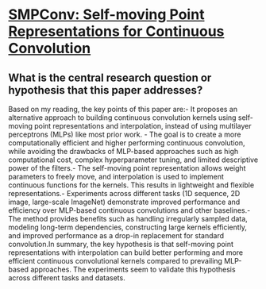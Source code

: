 # [SMPConv: Self-moving Point Representations for Continuous Convolution](https://arxiv.org/abs/2304.02330)

## What is the central research question or hypothesis that this paper addresses?

Based on my reading, the key points of this paper are:- It proposes an alternative approach to building continuous convolution kernels using self-moving point representations and interpolation, instead of using multilayer perceptrons (MLPs) like most prior work. - The goal is to create a more computationally efficient and higher performing continuous convolution, while avoiding the drawbacks of MLP-based approaches such as high computational cost, complex hyperparameter tuning, and limited descriptive power of the filters.- The self-moving point representation allows weight parameters to freely move, and interpolation is used to implement continuous functions for the kernels. This results in lightweight and flexible representations.- Experiments across different tasks (1D sequence, 2D image, large-scale ImageNet) demonstrate improved performance and efficiency over MLP-based continuous convolutions and other baselines.- The method provides benefits such as handling irregularly sampled data, modeling long-term dependencies, constructing large kernels efficiently, and improved performance as a drop-in replacement for standard convolution.In summary, the key hypothesis is that self-moving point representations with interpolation can build better performing and more efficient continuous convolutional kernels compared to prevailing MLP-based approaches. The experiments seem to validate this hypothesis across different tasks and datasets.
